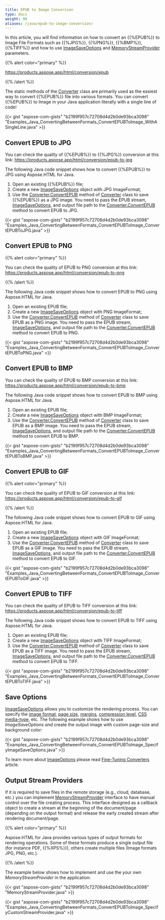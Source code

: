 ```yaml
---
title: EPUB to Image Conversion
type: docs
weight: 90
aliases: /java/epub-to-image-conversion/
---
```

In this article, you will find information on how to convert an {{%EPUB%}} to Image File Formats such as {{%JPG%}}, {{%PNG%}}, {{%BMP%}}, {{%TIFF%}} and how to use [ImageSaveOptions](https://apireference.aspose.com/java/html/aspose.html.saving/imagesaveoptions) and [MemoryStreamProvider](https://apireference.aspose.com/html/java/com.aspose.html/package-frame) parameters.

{{% alert color="primary" %}} 

<https://products.aspose.app/html/conversion/epub>

{{% /alert %}} 

The static methods of the [Converter](https://apireference.aspose.com/java/html/aspose.html.converters/converter) class are primarily used as the easiest way to convert {{%EPUB%}} file into various formats. You can convert {{%EPUB%}} to Image in your Java application literally with a single line of code!

{{< gist "aspose-com-gists" "b2199f957c72708d4d2b0de93bca3098" "Examples_Java_ConvertingBetweenFormats_ConvertEPUBToImage_WithASingleLine.java" >}}

## **Convert EPUB to JPG**

You can check the quality of {{%EPUB%}} to {{%JPG%}} conversion at this link: <https://products.aspose.app/html/conversion/epub-to-jpg>

The following Java code snippet shows how to convert {{%EPUB%}} to JPG using Aspose.HTML for Java.

1. Open an existing {{%EPUB%}} file;
2. Create a new [ImageSaveOptions](https://apireference.aspose.com/java/html/aspose.html.saving/imagesaveoptions) object with JPG ImageFormat;
3. Use the [Converter.ConvertEPUB](https://apireference.aspose.com/java/html/aspose.html.converters.converter/convertepub/methods/7) method of [Converter](https://apireference.aspose.com/java/html/aspose.html.converters/converter) class to save {{%EPUB%}} as a JPG image. You need to pass the EPUB stream, [ImageSaveOptions](https://apireference.aspose.com/java/html/aspose.html.saving/imagesaveoptions), and output file path to the [Converter.ConvertEPUB](https://apireference.aspose.com/java/html/aspose.html.converters.converter/convertepub/methods/7) method to convert EPUB to JPG.

{{< gist "aspose-com-gists" "b2199f957c72708d4d2b0de93bca3098" "Examples_Java_ConvertingBetweenFormats_ConvertEPUBToImage_ConvertEPUBToJPG.java" >}}

## **Convert EPUB to PNG**

{{% alert color="primary" %}} 

You can check the quality of EPUB to PNG conversion at this link: <https://products.aspose.app/html/conversion/epub-to-png>

{{% /alert %}} 

The following Java code snippet shows how to convert EPUB to PNG using Aspose.HTML for Java.

1. Open an existing EPUB file;
2. Create a new [ImageSaveOptions](https://apireference.aspose.com/java/html/aspose.html.saving/imagesaveoptions) object with PNG ImageFormat;
3. Use the [Converter.ConvertEPUB](https://apireference.aspose.com/java/html/aspose.html.converters.converter/convertepub/methods/7) method of [Converter](https://apireference.aspose.com/java/html/aspose.html.converters/converter) class to save EPUB as a PNG image. You need to pass the EPUB stream, [ImageSaveOptions](https://apireference.aspose.com/java/html/aspose.html.saving/imagesaveoptions), and output file path to the [Converter.ConvertEPUB](https://apireference.aspose.com/java/html/aspose.html.converters.converter/convertepub/methods/7) method to convert EPUB to PNG.

{{< gist "aspose-com-gists" "b2199f957c72708d4d2b0de93bca3098" "Examples_Java_ConvertingBetweenFormats_ConvertEPUBToImage_ConvertEPUBToPNG.java" >}}

## **Convert EPUB to BMP**

You can check the quality of EPUB to BMP conversion at this link: <https://products.aspose.app/html/conversion/epub-to-bmp>

The following Java code snippet shows how to convert EPUB to BMP using Aspose.HTML for Java.

1. Open an existing EPUB file;
2. Create a new [ImageSaveOptions](https://apireference.aspose.com/java/html/aspose.html.saving/imagesaveoptions) object with BMP ImageFormat;
3. Use the [Converter.ConvertEPUB](https://apireference.aspose.com/java/html/aspose.html.converters.converter/convertepub/methods/7) method of [Converter](https://apireference.aspose.com/java/html/aspose.html.converters/converter) class to save EPUB as a BMP image. You need to pass the EPUB stream, [ImageSaveOptions](https://apireference.aspose.com/java/html/aspose.html.saving/imagesaveoptions), and output file path to the [Converter.ConvertEPUB](https://apireference.aspose.com/java/html/aspose.html.converters.converter/convertepub/methods/7) method to convert EPUB to BMP.

{{< gist "aspose-com-gists" "b2199f957c72708d4d2b0de93bca3098" "Examples_Java_ConvertingBetweenFormats_ConvertEPUBToImage_ConvertEPUBToBMP.java" >}}

## **Convert EPUB to GIF**

{{% alert color="primary" %}} 

You can check the quality of EPUB to GIF conversion at this link: <https://products.aspose.app/html/conversion/epub-to-gif>

{{% /alert %}} 

The following Java code snippet shows how to convert EPUB to GIF using Aspose.HTML for Java.

1. Open an existing EPUB file;
2. Create a new [ImageSaveOptions](https://apireference.aspose.com/java/html/aspose.html.saving/imagesaveoptions) object with GIF ImageFormat;
3. Use the [Converter.ConvertEPUB](https://apireference.aspose.com/java/html/aspose.html.converters.converter/convertepub/methods/7) method of [Converter](https://apireference.aspose.com/java/html/aspose.html.converters/converter) class to save EPUB as a GIF image. You need to pass the EPUB stream, [ImageSaveOptions](https://apireference.aspose.com/java/html/aspose.html.saving/imagesaveoptions), and output file path to the [Converter.ConvertEPUB](https://apireference.aspose.com/java/html/aspose.html.converters.converter/convertepub/methods/7) method to convert EPUB to GIF.

{{< gist "aspose-com-gists" "b2199f957c72708d4d2b0de93bca3098" "Examples_Java_ConvertingBetweenFormats_ConvertEPUBToImage_ConvertEPUBToGIF.java" >}}

## **Convert EPUB to TIFF**

You can check the quality of EPUB to TIFF conversion at this link: <https://products.aspose.app/html/conversion/epub-to-tiff>

The following Java code snippet shows how to convert EPUB to TIFF using Aspose.HTML for Java.

1. Open an existing EPUB file;
2. Create a new [ImageSaveOptions](https://apireference.aspose.com/java/html/aspose.html.saving/imagesaveoptions) object with TIFF ImageFormat;
3. Use the [Converter.ConvertEPUB](https://apireference.aspose.com/java/html/aspose.html.converters.converter/convertepub/methods/7) method of [Converter](https://apireference.aspose.com/java/html/aspose.html.converters/converter) class to save EPUB as a TIFF image. You need to pass the EPUB stream, [ImageSaveOptions](https://apireference.aspose.com/java/html/aspose.html.saving/imagesaveoptions), and output file path to the [Converter.ConvertEPUB](https://apireference.aspose.com/java/html/aspose.html.converters.converter/convertepub/methods/7) method to convert EPUB to TIFF.

{{< gist "aspose-com-gists" "b2199f957c72708d4d2b0de93bca3098" "Examples_Java_ConvertingBetweenFormats_ConvertEPUBToImage_ConvertEPUBToTIFF.java" >}}

## **Save Options**

[ImageSaveOptions](https://apireference.aspose.com/java/html/aspose.html.saving/imagesaveoptions) allows you to customize the rendering process. You can specify the [image format](https://apireference.aspose.com/html/java/com.aspose.html.rendering.image/ImageFormat), [page size](https://apireference.aspose.com/html/java/com.aspose.html.rendering/RenderingOptions#getPageSetup--), [margins](https://apireference.aspose.com/html/java/com.aspose.html.drawing/Page#getMargin--), [compression level](https://apireference.aspose.com/html/java/com.aspose.html.rendering.image/Compression), [CSS media-type](https://apireference.aspose.com/html/java/com.aspose.html.rendering/MediaType), etc. The following example shows how to use *ImageSaveOptions and* create the output image with custom page-size and background color:

{{< gist "aspose-com-gists" "b2199f957c72708d4d2b0de93bca3098" "Examples_Java_ConvertingBetweenFormats_ConvertEPUBToImage_SpecifyImageSaveOptions.java" >}}

To learn more about [ImageOptions](https://apireference.aspose.com/java/html/aspose.html.saving/imagesaveoptions) please read [Fine-Tuning Converters](/html/java/fine-tuning-converters/) article.

## **Output Stream Providers**

If it is required to save files in the remote storage (e.g., cloud, database, etc.) you can implement [MemoryStreamProvider](https://apireference.aspose.com/html/java/com.aspose.html/package-frame) interface to have manual control over the file creating process. This interface designed as a callback object to create a stream at the beginning of the document/page (depending on the output format) and release the early created stream after rendering document/page.

{{% alert color="primary" %}} 

Aspose.HTML for Java provides various types of output formats for rendering operations. Some of these formats produce a single output file (for instance PDF, {{%XPS%}}), others create multiple files (Image formats JPG, PNG, etc.).

{{% /alert %}} 

The example below shows how to implement and use the your own *MemoryStreamProvider* in the application:

{{< gist "aspose-com-gists" "b2199f957c72708d4d2b0de93bca3098" "MemoryStreamProvider.java" >}}

{{< gist "aspose-com-gists" "b2199f957c72708d4d2b0de93bca3098" "Examples_Java_ConvertingBetweenFormats_ConvertEPUBToImage_SpecifyCustomStreamProvider.java" >}}